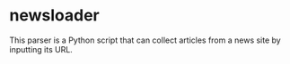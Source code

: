 # newsloader
This parser is a Python script that can collect articles from a news site by inputting its URL.
